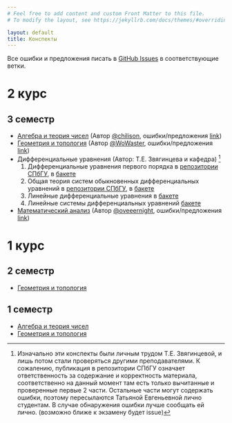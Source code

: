 ```yaml
---
# Feel free to add content and custom Front Matter to this file.
# To modify the layout, see https://jekyllrb.com/docs/themes/#overriding-theme-defaults

layout: default
title: Конспекты
---
```


Все ошибки и предложения писать в [GitHub Issues](https://github.com/WoWaster/lecture-notes/issues) в соответствующие ветки.

# 2 курс

## 3 семестр

- [Алгебра и теория чисел](https://storage.yandexcloud.net/tp-2021-lecture-notes/algebra-and-number-theory-3.pdf) (Автор [@chilison](https://github.com/chilison), ошибки/предложения [link](https://github.com/WoWaster/lecture-notes/issues/9))
- [Геометрия и топология](https://storage.yandexcloud.net/tp-2021-lecture-notes/geometry-and-topology-3.pdf) (Автор [@WoWaster](https://github.com/WoWaster), ошибки/предложения [link](https://github.com/WoWaster/lecture-notes/issues/8))
- Дифференциальные уравнения (Автор: Т.Е. Звягинцева и кафедра) [^why]
  1. Дифференциальные уравнения первого порядка в [репозитории СПбГУ](http://hdl.handle.net/11701/34721), в [бакете](https://storage.yandexcloud.net/tp-2021-lecture-notes/differential-equations-3-part1.pdf)
  2. Общая теория систем обыкновенных дифференциальных уравнений в [репозитории СПбГУ](http://hdl.handle.net/11701/37873), в [бакете](https://storage.yandexcloud.net/tp-2021-lecture-notes/differential-equations-3-part2.pdf)
  3. Линейные дифференциальные уравнения в [бакете](https://storage.yandexcloud.net/tp-2021-lecture-notes/differential-equations-3-part3.pdf)
  4. Линейные системы дифференциальных уравнений [бакете](https://storage.yandexcloud.net/tp-2021-lecture-notes/differential-equations-3-part4.pdf)
- [Математический анализ](https://storage.yandexcloud.net/tp-2021-lecture-notes/analysis-3.pdf) (Автор [@oveeernight](https://github.com/oveeernight), ошибки/предложения [link](https://github.com/WoWaster/lecture-notes/issues/11))

# 1 курс

## 2 семестр

- [Геометрия и топология](https://storage.yandexcloud.net/tp-2021-lecture-notes/geometry-and-topology-2.pdf)

## 1 семестр

- [Алгебра и теория чисел](https://storage.yandexcloud.net/tp-2021-lecture-notes/algebra-and-number-theory-1.pdf)
- [Геометрия и топология](https://storage.yandexcloud.net/tp-2021-lecture-notes/geometry-and-topology-1.pdf)

[^why]: Изначально эти конспекты были личным трудом Т.Е. Звягинцевой, и лишь потом стали проверяться другими преподавателями. К сожалению, публикация в репозитории СПбГУ означает ответственность за содержание и корректность материала, соответственно на данный момент там есть только вычитанные и проверенные первые 2 части. Остальные части могут содержать ошибки, поэтому пересылаются Татьяной Евгеньевной лично студентам. В случае обнаружения ошибки лучше сообщать ей лично. (возможно ближе к экзамену будет issue)
